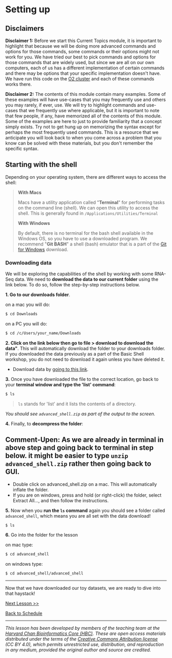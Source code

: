 # Setting up

## Disclaimers

**Disclaimer 1:** Before we start this Current Topics module, it is important to highlight that because we will be doing more advanced commands and options for those commands, some commands or their options might not work for you. We have tried our best to pick commands and options for those commands that are widely used, but since we are all on our own computers, each of us has a different implementation of certain commands and there may be options that your specific implementation doesn't have. We have run this code on the [O2 cluster](https://it.hms.harvard.edu/our-services/research-computing/services/high-performance-computing) and each of these commands works there.

**Disclaimer 2:** The contents of this module contain many examples. Some of these examples will have use-cases that you may frequently use and others you may rarely, if ever, use. We will try to highlight commands and use-cases that we frequently use where applicable, but it is important to note that few people, if any, have memorized all of the contents of this module. Some of the examples are here to just to provide familiarity that a concept simply exists. Try not to get hung up on memorizing the syntax except for perhaps the most frequently used commands. This is a resource that we anticipate you will look back to when you come across a problem that you know can be solved with these materials, but you don't remember the specific syntax. 

## Starting with the shell
Depending on your operating system, there are different ways to access the shell:

> **With Macs**
>
> Macs have a utility application called "**Terminal**" for performing tasks on the command line (shell). We can open this utility to access the shell. This is generally found in `/Applications/Utilities/Terminal`
>
> **With Windows**
>
> By default, there is no terminal for the bash shell available in the Windows OS, so you have to use a downloaded program. We recommend "**Git BASH**" a shell (bash) emulator that is a part of the [Git for Windows](https://git-for-windows.github.io/) download.

### Downloading data

We will be exploring the capabilities of the shell by working with some RNA-Seq data. We need to **download the data to our current folder** using the link below. To do so, follow the step-by-step instructions below.

**1. Go to our downloads folder**.

on a mac you will do:

```bash
$ cd Downloads
```

on a PC you will do:

```bash
$ cd /c/Users/your_name/Downloads
```

**2. Click on the link below then go to file > download to download the data"**. This will automatically download the folder to your downloads folder. If you downloaded the data previously as a part of the Basic Shell workshop, you do not need to download it again unless you have deleted it.

* Download data by [going to this link](https://www.dropbox.com/scl/fi/tpjha600uz8uacf166utg/advanced_shell.zip?rlkey=cgql6kx09b7825pgppnme9e08&dl=0).

**3.** Once you have downloaded the file to the correct location, go back to your **terminal window and type the 'list' command**:

```bash
$ ls
```

> `ls` stands for 'list' and it lists the contents of a directory.

_You should see `advanced_shell.zip` as part of the output to the screen._

**4.** Finally, to **decompress the folder**:

## Comment-Upen: As we are already in terminal in above step and going back to terminal in step below. it might be easier to type `unzip advanced_shell.zip` rather then going back to GUI.

* Double click on advanced_shell.zip on a mac. This will automatically inflate the folder.
* If you are on windows, press and hold (or right-click) the folder, select Extract All..., and then follow the instructions.


**5.** Now when you **run the `ls` command** again you should see a folder called `advanced_shell`, which means you are all set with the data download!

```bash
$ ls
```

**6.** Go into the folder for the lesson

on mac type: 
```bash
$ cd advanced_shell
```

on windows type:

```bash
$ cd advanced_shell/advanced_shell
```

***

Now that we have downloaded our toy datasets, we are ready to dive into that haystack!

[Next Lesson >>](02_Regular_expressions.md)

[Back to Schedule](../README.md)

***

*This lesson has been developed by members of the teaching team at the [Harvard Chan Bioinformatics Core (HBC)](http://bioinformatics.sph.harvard.edu/). These are open access materials distributed under the terms of the [Creative Commons Attribution license](https://creativecommons.org/licenses/by/4.0/) (CC BY 4.0), which permits unrestricted use, distribution, and reproduction in any medium, provided the original author and source are credited.*

